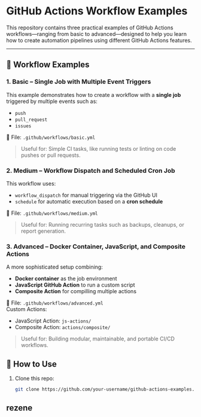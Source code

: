 # GitHub Actions Workflow Examples

This repository contains three practical examples of GitHub Actions workflows—ranging from basic to advanced—designed to help you learn how to create automation pipelines using different GitHub Actions features.

---

## 📘 Workflow Examples

### 1. Basic – Single Job with Multiple Event Triggers

This example demonstrates how to create a workflow with a **single job** triggered by multiple events such as:
- `push`
- `pull_request`
- `issues`

📁 File: `.github/workflows/basic.yml`

> Useful for: Simple CI tasks, like running tests or linting on code pushes or pull requests.


### 2. Medium – Workflow Dispatch and Scheduled Cron Job

This workflow uses:
- `workflow_dispatch` for manual triggering via the GitHub UI
- `schedule` for automatic execution based on a **cron schedule**

📁 File: `.github/workflows/medium.yml`

> Useful for: Running recurring tasks such as backups, cleanups, or report generation.


### 3. Advanced – Docker Container, JavaScript, and Composite Actions

A more sophisticated setup combining:
- **Docker container** as the job environment
- **JavaScript GitHub Action** to run a custom script
- **Composite Action** for compilling multiple actions

📁 File: `.github/workflows/advanced.yml`  
Custom Actions:
- JavaScript Action: `js-actions/`
- Composite Action: `actions/composite/`

> Useful for: Building modular, maintainable, and portable CI/CD workflows.


## 🚀 How to Use

1. Clone this repo:  
   ```bash
   git clone https://github.com/your-username/github-actions-examples.git

##  rezene